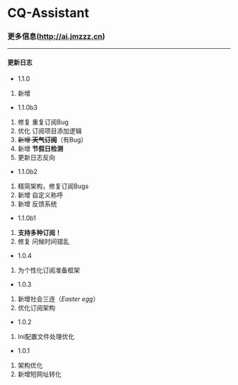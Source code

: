 # CQ-Assistant
### 更多信息(http://ai.jmzzz.cn)  
***
#### 更新日志
* 1.1.0
1. 新增
* 1.1.0b3
1. 修复 重复订阅Bug
2. 优化 订阅项目添加逻辑
3. ~~新增 **天气订阅**~~（有Bug）
4. 新增 **节假日检测**
5. 更新日志反向
* 1.1.0b2
1. 精简架构，修复订阅Bugs
2. 新增 自定义称呼
3. 新增 反馈系统
* 1.1.0b1
1. **支持多种订阅！**
2. 修复 问候时间错乱
* 1.0.4
1. 为个性化订阅准备框架
* 1.0.3
1. 新增社会三连（_Easter egg_）
2. 优化订阅架构
* 1.0.2
1. Ini配置文件处理优化
* 1.0.1
1. 架构优化
2. 新增短网址转化
